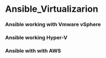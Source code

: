 # Ansible_Virtualizarion


### Ansible working with Vmware vSphere



### Ansible working Hyper-V




### Ansible with with AWS


